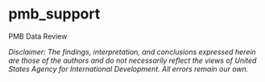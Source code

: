 # pmb_support
PMB Data Review 

*Disclaimer: The findings, interpretation, and conclusions expressed herein are those of the authors and do not necessarily reflect the views of United States Agency for International Development. All errors remain our own.*
